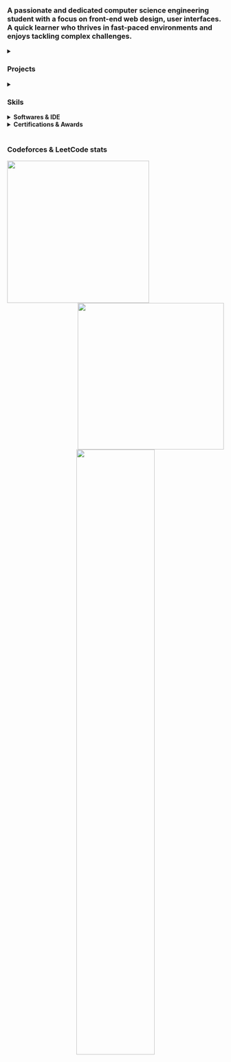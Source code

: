 <h3>A passionate and dedicated computer science engineering student with a focus on front-end web design, user interfaces. A quick learner who thrives in fast-paced environments and enjoys tackling complex challenges.</h3>

<details>
  <summary><h3>Projects</h3></summary>
  <ul type="disc">
    <li><b>Portfolio website <a href="https://tahsinhasib.github.io/Disha-Portfolio/">Disha's Portfolio Website</a></b></li>
    <li><b>Portfolio website <a href="https://tahsinhasib.github.io/Disha-Portfolio/">Disha's Portfolio Website</a></b></li>
  </ul>
</details>


<details>
  <summary><h3>Skils</h3></summary>
    <img src="https://img.icons8.com/?size=512&id=40670&format=png" width="40px"><img>
    <img src="https://img.icons8.com/?size=512&id=40669&format=png" width="40px">
    <img src="https://img.icons8.com/?size=512&id=13679&format=png" width="40px">
    <img src="https://img.icons8.com/?size=512&id=20909&format=png" width="40">
    <img src="https://img.icons8.com/?size=512&id=21278&format=png" width="40px">
    <img src="https://img.icons8.com/color/256/c-sharp-logo-2.png" width="40px">
    <img src="https://img.icons8.com/?size=512&id=13441&format=png" width="40px">
</details>

<details>
  <summary><b>Softwares & IDE</b></summary>
    <img src="https://img.icons8.com/?size=512&id=0OQR1FYCuA9f&format=png" width="40px"><img>
    <img src="https://img.icons8.com/?size=512&id=ezj3zaVtImPg&format=png" width="40px">
    <img src="https://img.icons8.com/?size=512&id=A9D8s9odUiU8&format=png" width="40px">
    <img src="https://img.icons8.com/?size=512&id=6RHskkZGRABM&format=png" width="40px">
    <img src="https://img.icons8.com/?size=512&id=laYYF3dV0Iew&format=png" width="40px">
    <img src="https://img.icons8.com/color/256/git.png" width="40px">
    <img src="https://img.icons8.com/fluency/256/obs-studio.png" width="40px">
    <img src="https://img.icons8.com/color/256/ms-word.png" width="40px">
    <img src="https://img.icons8.com/color/256/ms-powerpoint--v1.png" width="40px">
    <img src="https://img.icons8.com/color/256/ms-excel.png" width="40px">
    <img src="https://img.icons8.com/fluency/256/microsoft-teams-2019.png" width="40px">
    <img src="https://img.icons8.com/color/256/adobe-photoshop--v1.png" width="40px">
    <img src="https://img.icons8.com/?size=512&id=uVERmCBZZACL&format=png" width="40px">
</details>


<details>
  <summary><b>Certifications & Awards</b></summary>
  <ul type="disc">
    <li>Academic award at American International University - Bangladesh <a href="https://www.linkedin.com/feed/update/urn:li:activity:7091769365016039424/">Dean's List Award</a></li>
    <li>Computer hardware and software <a href="https://www.credly.com/badges/a4194921-7625-407c-93e7-48d55fdda832/linked_in_profile">IT Essentials issued by CISCO</a></li>
  </ul>
</details>




<br>
<div>
  <h3 align="left">Codeforces & LeetCode stats</h3>
  <img align="left" src = "https://github-readme-stats.vercel.app/api/top-langs/?username=tahsinhasib&show_icons=true&theme=github_dark&count_private=true&hide_border=false&layout=donut&langs_count=7&hide=plsql" width="330px">
  <a href="https://codeforces.com/profile/tahsinhasib"><img align="right" src="https://codeforces-readme-stats.vercel.app/api/card?username=tahsinhasib&theme=github_dark" width="340px"></a>
</div>

<br><br><br><br><br><br><br><br><br><br><br><br>
<div align="center">
  <img src = "https://leetcard.jacoblin.cool/tahsinhasib?ext=heatmap" width = "60%">
</div>



